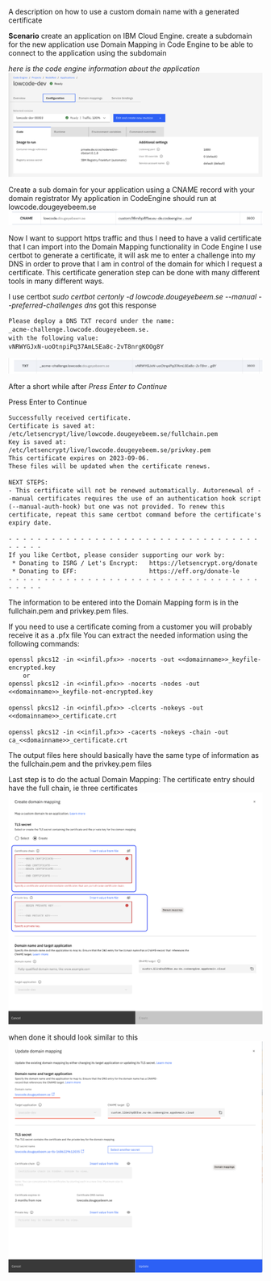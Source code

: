 A description on how to use a custom domain name with a generated certificate

**Scenario**
create an application on IBM Cloud Engine.
create a subdomain for the new application
use Domain Mapping in Code Engine to be able to connect to the application using the subdomain

*here is the code engine information about the application*
![myCodeEngineApp.png](/images/myCodeEngineApp.png)

Create a sub domain for your application using a CNAME record with your domain registrator
My application in CodeEngine should run at lowcode.dougeyebeem.se
![myDNSsetting](/images/myDNSsetting.png)

Now I want to support https traffic and thus I need to have a valid certificate that I can import into the Domain Mapping functionality in Code Engine
I use certbot to generate a certificate, it will ask me to enter a challenge into my DNS in order to prove that I am in control of the domain for which I request a certificate. This certificate generation step can be done with many different tools in many different ways.

I use certbot
*sudo certbot certonly -d lowcode.dougeyebeem.se --manual --preferred-challenges dns*
got this response

```sh
Please deploy a DNS TXT record under the name:
_acme-challenge.lowcode.dougeyebeem.se.
with the following value:
vNRWYGJxN-uoOtnpiPq37AmLSEa8c-2vT8nrgKOOg8Y
```
![acmeChallenge record](/images/acmeChallenge.png)

After a short while after *Press Enter to Continue*


Press Enter to Continue
```
Successfully received certificate.
Certificate is saved at: /etc/letsencrypt/live/lowcode.dougeyebeem.se/fullchain.pem
Key is saved at:         /etc/letsencrypt/live/lowcode.dougeyebeem.se/privkey.pem
This certificate expires on 2023-09-06.
These files will be updated when the certificate renews.

NEXT STEPS:
- This certificate will not be renewed automatically. Autorenewal of --manual certificates requires the use of an authentication hook script (--manual-auth-hook) but one was not provided. To renew this certificate, repeat this same certbot command before the certificate's expiry date.

- - - - - - - - - - - - - - - - - - - - - - - - - - - - - - - - - - - - - - - -
If you like Certbot, please consider supporting our work by:
 * Donating to ISRG / Let's Encrypt:   https://letsencrypt.org/donate
 * Donating to EFF:                    https://eff.org/donate-le
- - - - - - - - - - - - - - - - - - - - - - - - - - - - - - - - - - - - - - - -
```
The information to be entered into the Domain Mapping form is in the fullchain.pem and privkey.pem files.

If you need to use a certificate coming from a customer you will probably receive it as a .pfx file
You can extract the needed information using the following commands:
```
openssl pkcs12 -in <<infil.pfx>> -nocerts -out <<domainname>>_keyfile-encrypted.key  
	or
openssl pkcs12 -in <<infil.pfx>> -nocerts -nodes -out <<domainname>>_keyfile-not-encrypted.key

openssl pkcs12 -in <<infil.pfx>> -clcerts -nokeys -out <<domainname>>_certificate.crt

openssl pkcs12 -in <<infil.pfx>> -cacerts -nokeys -chain -out ca_<<domainname>>_certificate.crt
```

The output files here should basically have the same type of information as the fullchain.pem and the privkey.pem files


Last step is to do the actual Domain Mapping:
The certificate entry should have the full chain, ie three certificates
![domainMappingForm](/images/domainMappingForm.png)

when done it should look similar to this
![domainMappingDone](/images/domainMappingDone.png)


